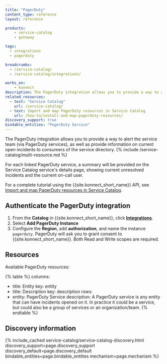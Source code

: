 ```yaml
---
title: "PagerDuty"
content_type: reference
layout: reference

products:
    - service-catalog
    - gateway

tags:
  - integrations
  - pagerduty

breadcrumbs:
  - /service-catalog/
  - /service-catalog/integrations/

works_on:
    - konnect
description: The PagerDuty integration allows you to provide a way to alert on information about current open incidents to consumers of the service directory.
related_resources:
  - text: "Service Catalog"
    url: /service-catalog/
  - text: Import and map PagerDuty resources in Service Catalog
    url: /how-to/install-and-map-pagerduty-resources/
discovery_support: true
bindable_entities: "PagerDuty Service"
---
```


The PagerDuty integration allows you to provide a way to alert the service team (via PagerDuty services), as well as provide information on current open incidents to consumers of the service directory.
{% include /service-catalog/multi-resource.md %}

For each linked PagerDuty service, a summary will be provided on the Service Catalog service's details page, showing current unresolved incidents and the current on-call user.

For a complete tutorial using the {{site.konnect_short_name}} API, see [Import and map PagerDuty resources in Service Catalog](/how-to/install-and-map-pagerduty-resources/).

## Authenticate the PagerDuty integration

1. From the **Catalog** in {{site.konnect_short_name}}, click **[Integrations](https://cloud.konghq.com/us/service-catalog/integrations)**. 
2. Select **Add PagerDuty Instance**
3. Configure the **Region**, add **authorization**, and name the instance `pagerduty`. PagerDuty will ask you to grant consent to {{site.konnect_short_name}}. Both Read and Write scopes are required.

## Resources

Available PagerDuty resources:

<!--vale off-->
{% table %}
columns:
  - title: Entity
    key: entity
  - title: Description
    key: description
rows:
  - entity: PagerDuty Service
    description: 
      A PagerDuty service is any entity that can have incidents opened on it. In practice it could be a service, but could also be a group of services or an organization/team.
{% endtable %}
<!--vale on-->

## Discovery information

<!-- vale off-->

{% include_cached service-catalog/service-catalog-discovery.html 
   discovery_support=page.discovery_support
   discovery_default=page.discovery_default
   bindable_entities=page.bindable_entities
   mechanism=page.mechanism %}

<!-- vale on-->